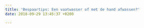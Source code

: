 ```yaml
---
title: 'Bespaartips: Een vaatwasser of met de hand afwassen?'
date: 2018-09-29 13:45:37 +0200

---
```

